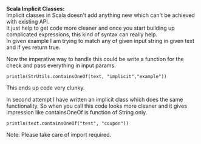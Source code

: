 <b>Scala Implicit Classes:</b><br/>
Implicit classes in Scala doesn't add anything new which can't be achieved with existing API.
<br/>
It just help to get code more cleaner and once you start building up complicated expressions, this kind of syntax can really help.
</br>
In given example I am trying to match any of given input string in given text and if yes return true.

Now the imperative way to handle this could be write a function for the check and pass everything in input params.
```
println(StrUtils.containsOneOf(text, "implicit","example"))
```
This ends up code very clunky.

In second attempt I have written an implicit class which does the same functionality. So when you call this code looks more cleaner and it gives impression like containsOneOf is function of String only.
```
println(text.containsOneOf("test", "coupon"))
```

Note: Please take care of import required.

